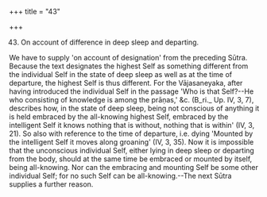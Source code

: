 +++
title = "43"

+++




43. On account of difference in deep sleep and departing.

We have to supply 'on account of designation' from the preceding Sūtra. Because the text designates the highest Self as something different from the individual Self in the state of deep sleep as well as at the time of departure, the highest Self is thus different. For the Vājasaneyaka, after having introduced the individual Self in the passage 'Who is that Self?--He who consisting of knowledge is among the prāṇas,' &c. (B_ri._ Up. IV, 3, 7), describes how, in the state of deep sleep, being not conscious of anything it is held embraced by the all-knowing highest Self, embraced by the intelligent Self it knows nothing that is without, nothing that is within' (IV, 3, 21). So also with reference to the time of departure, i.e. dying 'Mounted by the intelligent Self it moves along groaning' (IV, 3, 35). Now it is impossible that the unconscious individual Self, either lying in deep sleep or departing from the body, should at the same time be embraced or mounted by itself, being all-knowing. Nor can the embracing and mounting Self be some other individual Self; for no such Self can be all-knowing.--The next Sūtra supplies a further reason.

